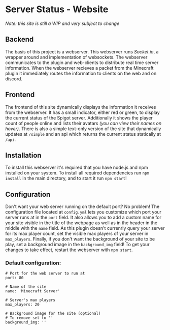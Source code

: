 # Server Status - Website

*Note: this site is still a WIP and very subject to change*

## Backend
The basis of this project is a webserver. This webserver runs *Socket.io*, a wrapper around and implementation of websockets. The webserver communicates to the plugin and web-clients to distribute real time server information. When the webserver recieves a packet from the Minecraft plugin it immediately routes the information to clients on the web and on discord.

## Frontend
The frontend of this site dynamically displays the information it receives from the webserver. It has a small indicator, either red or green, to display the current status of the Spigot server. Additionally it shows the player count of people online and lists their avatars *(you can view their names on hover)*. There is also a simple text-only version of the site that dynamically updates at `/simple` and an api which returns the current status statically at `/api`.

## Installation
To install this webserver it's required that you have node.js and npm installed on your system. To install all required dependencies run `npm install` in the main directory, and to start it run `npm start`!

## Configuration
Don't want your web server running on the default port? No problem! The configuration file located at `config.yml` lets you customize which port your server runs at in the `port` field. It also allows you to add a custom name for your site visible in the title of the webpage as well as in the header in the middle with the `name` field. As this plugin doesn't currenrly query your server for its max player count, set the visible max players of your server in `max_players`. Finally, if you don't want the background of your site to be play, set a background image in the `background_img` field! To get your changes to take effect, restart the webserver with `npm start`.

### Default configuration:
```
# Port for the web server to run at
port: 80

# Name of the site
name: 'Minecraft Server'

# Server's max players
max_players: 20

# Background image for the site (optional)
# To remove set to ''
background_img: ''
```
